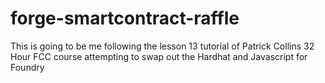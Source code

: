 # forge-smartcontract-raffle
This is going to be me following the lesson 13 tutorial of Patrick Collins 32 Hour FCC course attempting to swap out the Hardhat and Javascript for Foundry
